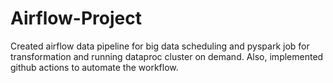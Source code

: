 # Airflow-Project
Created airflow data pipeline for big data scheduling and pyspark job for transformation and running dataproc cluster on demand. Also, implemented github actions to automate the workflow.
